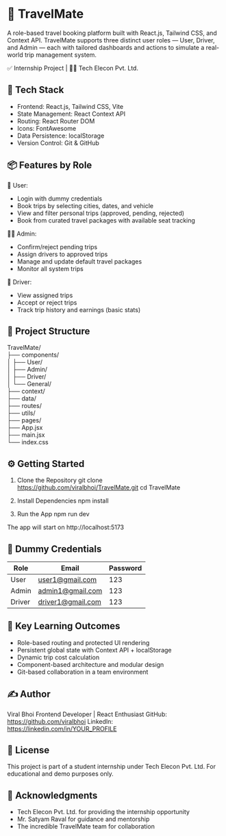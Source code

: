 
🚀 TravelMate
=============

A role-based travel booking platform built with React.js, Tailwind CSS, and Context API.
TravelMate supports three distinct user roles — User, Driver, and Admin — each with tailored dashboards and actions to simulate a real-world trip management system.

✅ Internship Project | 👨‍💻 Tech Elecon Pvt. Ltd. 



🧰 Tech Stack
--------------
- Frontend: React.js, Tailwind CSS, Vite
- State Management: React Context API
- Routing: React Router DOM
- Icons: FontAwesome
- Data Persistence: localStorage
- Version Control: Git & GitHub

📦 Features by Role
--------------------

👤 User:
- Login with dummy credentials
- Book trips by selecting cities, dates, and vehicle
- View and filter personal trips (approved, pending, rejected)
- Book from curated travel packages with available seat tracking

👨‍💼 Admin:
- Confirm/reject pending trips
- Assign drivers to approved trips
- Manage and update default travel packages
- Monitor all system trips

🚗 Driver:
- View assigned trips
- Accept or reject trips
- Track trip history and earnings (basic stats)

📁 Project Structure
---------------------

TravelMate/ <br>
├── components/        <br>
│   ├── User/          <br>
│   ├── Admin/         <br>
│   ├── Driver/        <br>
│   └── General/       <br>
├── context/           <br>
├── data/              <br>
├── routes/            <br>
├── utils/             <br>
├── pages/             <br>
├── App.jsx            <br>
├── main.jsx           <br>
└── index.css          <br>



⚙️ Getting Started
-------------------
1. Clone the Repository
   git clone https://github.com/viralbhoi/TravelMate.git
   cd TravelMate

2. Install Dependencies
   npm install

3. Run the App
   npm run dev

The app will start on http://localhost:5173

🧪 Dummy Credentials
---------------------
| Role   | Email              | Password |
|--------|--------------------|----------|
| User   | user1@gmail.com    | 123      |
| Admin  | admin1@gmail.com   | 123      |
| Driver | driver1@gmail.com  | 123      |

🎯 Key Learning Outcomes
-------------------------
- Role-based routing and protected UI rendering
- Persistent global state with Context API + localStorage
- Dynamic trip cost calculation
- Component-based architecture and modular design
- Git-based collaboration in a team environment

✍️ Author
----------
Viral Bhoi
Frontend Developer | React Enthusiast
GitHub: https://github.com/viralbhoi
LinkedIn: https://linkedin.com/in/YOUR_PROFILE

📜 License
-----------
This project is part of a student internship under Tech Elecon Pvt. Ltd.
For educational and demo purposes only.

🙌 Acknowledgments
--------------------
- Tech Elecon Pvt. Ltd. for providing the internship opportunity
- Mr. Satyam Raval for guidance and mentorship
- The incredible TravelMate team for collaboration
